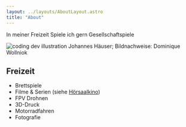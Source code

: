 ```yaml
---
layout: ../layouts/AboutLayout.astro
title: "About"
---
```


In meiner Freizeit Spiele ich gern Gesellschaftspiele

<div>
  <img src="/assets/Johannes.jpg" class="sm:w-1/2 mx-auto" alt="coding dev illustration">
  <label> Johannes Häuser; Bildnachweise: Dominique Wollniok</label>
</div>

## Freizeit

- Brettspiele
- Filme & Serien (siehe [Hörsaalkino](/projects/hoersaalkino))
- FPV Drohnen
- 3D-Druck
- Motorradfahren
- Fotografie
